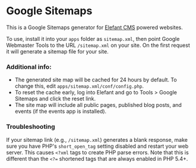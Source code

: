 # Google Sitemaps

This is a Google Sitemaps generator for [Elefant CMS](http://www.elefantcms.com/)
powered websites.

To use, install it into your `apps` folder as `sitemap.xml`, then point Google Webmaster Tools
to the URL `/sitemap.xml` on your site. On the first request it will generate
a sitemap file for your site.

### Additional info:

* The generated site map will be cached for 24 hours by default. To change this, edit `apps/sitemap.xml/conf/config.php`.
* To reset the cache early, log into Elefant and go to Tools > Google Sitemaps and click the reset link.
* The site map will include all public pages, published blog posts, and events (if the events app is installed).

### Troubleshooting

If your sitemap link (e.g., `/sitemap.xml`) generates a blank response, make
sure you have PHP's `short_open_tag` setting disabled and restart your web
server. This causes `<?xml` tags to create PHP parse errors. Note that this
is different than the `<?=` shortened tags that are always enabled in PHP 5.4+.